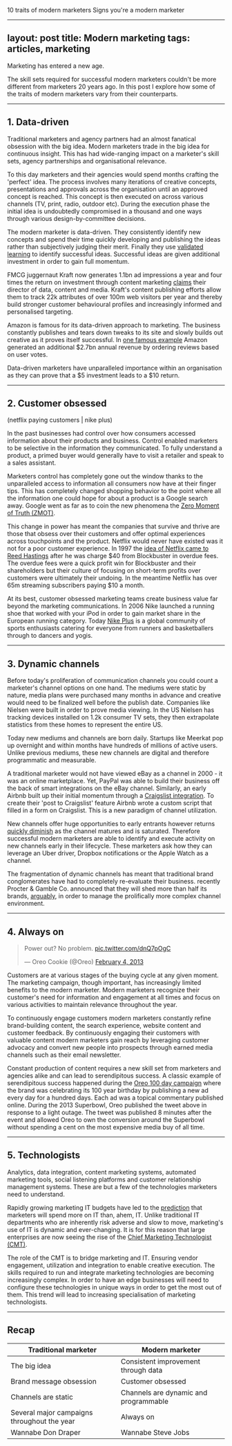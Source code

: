 10 traits of modern marketers
Signs you're a modern marketer

---
layout: post
title: Modern marketing
tags: articles, marketing
---

Marketing has entered a new age.

The skill sets required for successful modern marketers couldn't be more different from marketers 20 years ago. In this post I explore how some of the traits of modern marketers vary from their counterparts.

***

<!-- image: http://craphound.com/images/camels_doctors_whiteshirt.jpg -->

## 1. Data-driven

Traditional marketers and agency partners had an almost fanatical obsession with the big idea. Modern marketers trade in the big idea for continuous insight. This has had wide-ranging impact on a marketer's skill sets, agency partnerships and organisational relevance.

To this day marketers and their agencies would spend months crafting the 'perfect' idea. The process involves many iterations of creative concepts, presentations and approvals across the organisation until an approved concept is reached. This concept is then executed on across various channels (TV, print, radio, outdoor etc). During the execution phase the initial idea is undoubtedly compromised in a thousand and one ways through various design-by-committee decisions.

The modern marketer is data-driven. They consistently identify new concepts and spend their time quickly developing and publishing the ideas rather than subjectively judging their merit. Finally they use [validated learning][validated-learning] to identify successful ideas. Successful ideas are given additional investment in order to gain full momentum.

FMCG juggernaut Kraft now generates 1.1bn ad impressions a year and four times the return on investment through content marketing [claims][kraft-content] their director of data, content and media. Kraft's content publishing efforts allow them to track 22k attributes of over 100m web visitors per year and thereby build stronger customer behavioural profiles and increasingly informed and personalised targeting.

Amazon is famous for its data-driven approach to marketing. The business constantly publishes and tears down tweaks to its site and slowly builds out creative as it proves itself successful. In [one famous example][amazon-creative] Amazon generated an additional $2.7bn annual revenue by ordering reviews based on user votes.

Data-driven marketers have unparalleled importance within an organisation as they can prove that a $5 investment leads to a $10 return.

[kraft-content]:(http://adage.com/article/best-practices/kraft-content-drive-broader-marketing-effort/294892/?utm_source=heuro.net&utm_medium=blog)
[validated-learning]:(http://en.wikipedia.org/wiki/Validated_learning/?utm_source=heuro.net&utm_medium=blog)
[amazon-creative]:(http://www.uie.com/articles/magicbehindamazon/?utm_source=heuro.net&utm_medium=blog)

***


## 2. Customer obsessed

(netflix paying customers | nike plus)

In the past businesses had control over how consumers accessed information about their products and business. Control enabled marketers to be selective in the information they communicated. To fully understand a product, a primed buyer would generally have to visit a retailer and speak to a sales assistant.

Marketers control has completely gone out the window thanks to the unparalleled access to information all consumers now have at their finger tips. This has completely changed shopping behavior to the point where all the information one could hope for about a product is a Google search away. Google went as far as to coin the new phenomena the [Zero Moment of Truth (ZMOT)][zmot].

This change in power has meant the companies that survive and thrive are those that obsess over their customers and offer optimal experiences across touchpoints and the product. Netflix would never have existed was it not for a poor customer experience. In 1997 the [idea of Netflix came to Reed Hastings][netflix] after he was charge $40 from Blockbuster in overdue fees. The overdue fees were a quick profit win for Blockbuster and their shareholders but their culture of focusing on short-term profits over customers were ultimately their undoing. In the meantime Netflix has over 65m streaming subscribers paying $10 a month.

At its best, customer obsessed marketing teams create business value far beyond the marketing communications. In 2006 Nike launched a running shoe that worked with your iPod in order to gain market share in the European running category. Today [Nike Plus][nike-plus] is a global community of sports enthusiasts catering for everyone from runners and basketballers through to dancers and yogis.

[zmot]:(http://ssl.gstatic.com/think/docs/2011-winning-zmot-ebook_research-studies.pdf/?utm_source=heuro.net&utm_medium=blog)
[netflix]:(http://en.wikipedia.org/wiki/Netflix#History_1/?utm_source=heuro.net&utm_medium=blog)
[nike-plus]:(https://secure-nikeplus.nike.com/plus/?utm_source=heuro.net&utm_medium=blog)

***

## 3. Dynamic channels

Before today's proliferation of communication channels you could count a marketer's channel options on one hand. The mediums were static by nature, media plans were purchased many months in advance and creative would need to be finalized well before the publish date. Companies like Nielsen were built in order to prove media viewing. In the US Nielsen has tracking devices installed on 1.2k consumer TV sets, they then extrapolate statistics from these homes to represent the entire US.

Today new mediums and channels are born daily. Startups like Meerkat pop up overnight and within months have hundreds of millions of active users. Unlike previous mediums, these new channels are digital and therefore programmatic and measurable.

A traditional marketer would not have viewed eBay as a channel in 2000 - it was an online marketplace. Yet, PayPal was able to build their business off the back of smart integrations on the eBay channel. Similarly, an early Airbnb built up their initial momentum through a [Craigslist integration][gh]. To create their 'post to Craigslist' feature Airbnb wrote a custom script that filled in a form on Craigslist. This is a new paradigm of channel utilization.

New channels offer huge opportunities to early entrants however returns [quickly diminish][ctr] as the channel matures and is saturated. Therefore successful modern marketers are able to identify and execute activity on new channels early in their lifecycle. These marketers ask how they can leverage an Uber driver, Dropbox notifications or the Apple Watch as a channel.

The fragmentation of dynamic channels has meant that traditional brand conglomerates have had to completely re-evaluate their business. recently Procter & Gamble Co. announced that they will shed more than half its brands, [arguably][png], in order to manage the prolifically more complex channel environment.

[ctr]:(http://andrewchen.co/the-law-of-shitty-clickthroughs/?utm_source=heuro.net&utm_medium=blog)
[gh]:(http://andrewchen.co/how-to-be-a-growth-hacker-an-airbnbcraigslist-case-study/?utm_source=heuro.net&utm_medium=blog)
[png]:(https://stratechery.com/2014/technology-changing-world-pg-edition/?utm_source=heuro.net&utm_medium=blog)

***

## 4. Always on

<blockquote class="twitter-tweet" lang="en"><p lang="en" dir="ltr">Power out? No problem. <a href="http://t.co/dnQ7pOgC">pic.twitter.com/dnQ7pOgC</a></p>&mdash; Oreo Cookie (@Oreo) <a href="https://twitter.com/Oreo/status/298246571718483968/?utm_source=heuro.net&utm_medium=blog">February 4, 2013</a></blockquote>
<script async src="//platform.twitter.com/widgets.js" charset="utf-8"></script>

Customers are at various stages of the buying cycle at any given moment. The marketing campaign, though important, has increasingly limited benefits to the modern marketer. Modern marketers recognize their customer's need for information and engagement at all times and focus on various activities to maintain relevance throughout the year.

To continuously engage customers modern marketers constantly refine brand-building content, the search experience, website content and customer feedback. By continuously engaging their customers with valuable content modern marketers gain reach by leveraging customer advocacy and convert new people into prospects through earned media channels such as their email newsletter.

Constant production of content requires a new skill set from marketers and agencies alike and can lead to serendipitous success. A classic example of serendipitous success happened during the [Oreo 100 day campaign][100] where the brand was celebrating its 100 year birthday by publishing a new ad every day for a hundred days. Each ad was a topical commentary published online. During the 2013 Superbowl, Oreo published the tweet above in response to a light outage. The tweet was published 8 minutes after the event and allowed Oreo to own the conversion around the Superbowl without spending a cent on the most expensive media buy of all time.

[100]:(http://www.360i.com/work/oreo-daily-twist/)

***

## 5. Technologists

Analytics, data integration, content marketing systems, automated marketing tools, social listening platforms and customer relationship management systems. These are but a few of the technologies marketers need to understand.

Rapidly growing marketing IT budgets have led to the [prediction][budget] that marketers will spend more on IT than, ahem, IT. Unlike traditional IT departments who are inherently risk adverse and slow to move, marketing's use of IT is dynamic and ever-changing. It is for this reason that large enterprises are now seeing the rise of the [Chief Marketing Technologist (CMT)][cmt].

The role of the CMT is to bridge marketing and IT. Ensuring vendor engagement, utilization and integration to enable creative execution. The skills required to run and integrate marketing technologies are becoming increasingly complex. In order to have an edge businesses will need to configure these technologies in unique ways in order to get the most out of them. This trend will lead to increasing specialisation of marketing technologists.

[budget]:(http://www.forbes.com/sites/lisaarthur/2012/02/08/five-years-from-now-cmos-will-spend-more-on-it-than-cios-do/)
[cmt]:(https://hbr.org/2014/07/the-rise-of-the-chief-marketing-technologist)

***

## Recap

|Traditional marketer|Modern marketer|
|---|---|
|The big idea|Consistent improvement through data|
|Brand message obsession|Customer obsessed|
|Channels are static|Channels are dynamic and programmable|
|Several major campaigns throughout the year|Always on|
|Wannabe Don Draper|Wannabe Steve Jobs|